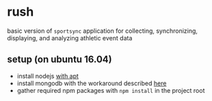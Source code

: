 # rush
basic version of `sportsync` application for collecting, synchronizing, displaying, and analyzing athletic event data

## setup (on ubuntu 16.04)
* install nodejs [with apt](https://nodejs.org/en/download/package-manager/#debian-and-ubuntu-based-linux-distributions)
* install mongodb with the workaround described [here](https://www.digitalocean.com/community/tutorials/how-to-install-mongodb-on-ubuntu-16-04)
* gather required npm packages with `npm install` in the project root
